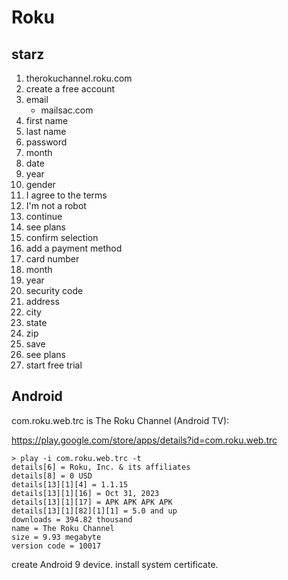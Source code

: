 # Roku

## starz

1. therokuchannel.roku.com
2. create a free account
3. email
   - mailsac.com
4. first name
5. last name
6. password
7. month
8. date
9. year
10. gender
11. I agree to the terms
12. I'm not a robot
13. continue
14. see plans
15. confirm selection
16. add a payment method
17. card number
18. month
19. year
20. security code
21. address
22. city
23. state
24. zip
25. save
26. see plans
27. start free trial

## Android

com.roku.web.trc is The Roku Channel (Android TV):

https://play.google.com/store/apps/details?id=com.roku.web.trc

~~~
> play -i com.roku.web.trc -t
details[6] = Roku, Inc. & its affiliates
details[8] = 0 USD
details[13][1][4] = 1.1.15
details[13][1][16] = Oct 31, 2023
details[13][1][17] = APK APK APK APK
details[13][1][82][1][1] = 5.0 and up
downloads = 394.82 thousand
name = The Roku Channel
size = 9.93 megabyte
version code = 10017
~~~

create Android 9 device. install system certificate.

